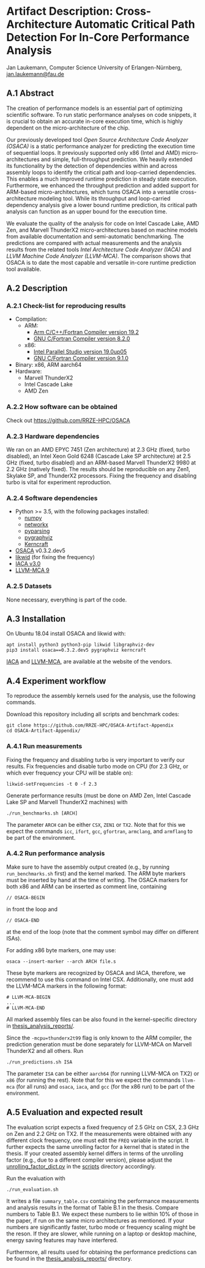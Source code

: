 # Artifact Description: Cross-Architecture Automatic Critical Path Detection For In-Core Performance Analysis
Jan Laukemann, Computer Science University of Erlangen-Nürnberg, jan.laukemann@fau.de

## A.1 Abstract
The creation of performance models is an essential part of optimizing scientific software.
To run static performance analyses on code snippets, it is crucial to obtain an accurate in-core execution time, which is highly dependent on the micro-architecture of the chip.

Our previously developed tool *Open Source Architecture Code Analyzer (OSACA)* is a static performance analyzer for predicting the execution time of sequential loops.
It previously supported only x86 (Intel and AMD) micro-architectures and simple, full-throughput prediction.
We heavily extended its functionality by the detection of dependencies within and across assembly loops to identify the critical path and loop-carried dependencies.
This enables a much improved runtime prediction in steady state execution.
Furthermore, we enhanced the throughput prediction and added support for ARM-based micro-architectures, which turns OSACA into a versatile cross-architecture modeling tool.
While its throughput and loop-carried dependency analysis give a lower bound runtime prediction, its critical path analysis can function as an upper bound for the execution time.

We evaluate the quality of the analysis for code on Intel Cascade Lake, AMD Zen, and Marvell ThunderX2 micro-architectures based on machine models from available documentation and semi-automatic benchmarking.
The predictions are compared with actual measurements and the analysis results from the related tools *Intel Architecture Code Analyzer&nbsp;(IACA)* and *LLVM Machine Code Analyzer&nbsp;(LLVM-MCA)*.
The comparison shows that OSACA is to date the most capable and versatile in-core runtime prediction tool available.

## A.2 Description

### A.2.1 Check-list for reproducing results
- Compilation: 
  - ARM:
    - [Arm C/C++/Fortran Compiler version&nbsp;19.2](https://developer.arm.com/tools-and-software/server-and-hpc/compile/arm-compiler-for-linux)
    - [GNU C/Fortran Compiler version&nbsp;8.2.0](https://gcc.gnu.org/gcc-8/)
  - x86:
    - [Intel Parallel Studio version 19.0up05](https://software.intel.com/en-us/compilers)
    - [GNU C/Fortran Compiler version&nbsp;9.1.0](https://gcc.gnu.org/gcc-9/)
- Binary: x86,  ARM aarch64
- Hardware:
  - Marvell ThunderX2
  - Intel Cascade Lake
  - AMD Zen

### A.2.2 How software can be obtained
Check out https://github.com/RRZE-HPC/OSACA

### A.2.3 Hardware dependencies
We ran on an AMD EPYC 7451 (Zen architecture) at 2.3 GHz (fixed, turbo disabled), an Intel Xeon Gold 6248 (Cascade Lake SP architecture) at 2.5 GHz (fixed, turbo disabled) and an ARM-based Marvell ThunderX2 9980 at 2.2 GHz (natively fixed). The results should be reproducible on any Zen1, Skylake SP, and ThunderX2 processors. Fixing the frequency and disabling turbo is vital for experiment reproduction.

### A.2.4 Software dependencies
- Python >= 3.5, with the following packages installed:
  - [numpy](https://numpy.org/)
  - [networkx](https://networkx.github.io/)
  - [pyparsing](https://github.com/pyparsing/pyparsing)
  - [pygraphviz](https://pygraphviz.github.io/)
  - [Kerncraft](https://github.com/RRZE-HPC/kerncraft)
- [OSACA](https://github.com/RRZE-HPC/OSACA) v0.3.2.dev5
- [likwid](https://github.com/RRZE-HPC/likwid/) (for fixing the frequency)
- [IACA v3.0](https://software.intel.com/en-us/articles/intel-architecture-code-analyzer)
- [LLVM-MCA 9](https://llvm.org/docs/CommandGuide/llvm-mca.html)

### A.2.5 Datasets
None necessary, everything is part of the code.

## A.3 Installation
On Ubuntu 18.04 install OSACA and likwid with:
```
apt install python3 python3-pip likwid libgraphviz-dev
pip3 install osaca==0.3.2.dev5 pygraphviz kerncraft
```

[IACA](https://software.intel.com/en-us/articles/intel-architecture-code-analyzer) and [LLVM-MCA](http://releases.llvm.org/), are available at the website of the vendors.

## A.4 Experiment workflow
To reproduce the assembly kernels used for the analysis, use the following commands.

Download this repository including all scripts and benchmark codes:
```
git clone https://github.com/RRZE-HPC/OSACA-Artifact-Appendix
cd OSACA-Artifact-Appendix/
```

### A.4.1 Run measurements
Fixing the frequency and disabling turbo is very important to verify our results.
Fix frequencies and disable turbo mode on CPU (for 2.3 GHz, or which ever frequency your CPU will be stable on):
```
likwid-setFrequencies -t 0 -f 2.3
```
Generate performance results (must be done on AMD Zen, Intel Cascade Lake SP and Marvell ThunderX2 machines) with
```
./run_benchmarks.sh [ARCH]
```
The parameter `ARCH` can be either `CSX`, `ZEN1` or `TX2`.
Note that for this we expect the commands `icc`, `ifort`, `gcc`, `gfortran`, `armclang`, and `armflang` to be part of the environment.

### A.4.2 Run performance analysis
Make sure to have the assembly output created (e.g., by running `run_benchmarks.sh` first) and the kernel marked.
The ARM byte markers must be inserted by hand at the time of writing.
The OSACA markers for both x86 and ARM can be inserted as comment line, containing
```
// OSACA-BEGIN
```
in front the loop and 
```
// OSACA-END
```
at the end of the loop (note that the comment symbol may differ on different ISAs).

For adding x86 byte markers, one may use:
```
osaca --insert-marker --arch ARCH file.s
```
These byte markers are recognized by OSACA and IACA, therefore, we recommend to use this command on Intel CSX.
Additionally, one must add the LLVM-MCA markers in the following format:
```
# LLVM-MCA-BEGIN
...
# LLVM-MCA-END
```
All marked assembly files can be also found in the kernel-specific directory in [thesis_analysis_reports/](./thesis_analysis_reports).

Since the `-mcpu=thunderx2t99` flag is only known to the ARM compiler,
the prediction generation must be done separately for LLVM-MCA on Marvell ThunderX2 and all others. Run 
```
./run_predictions.sh ISA
```
The parameter `ISA` can be either `aarch64` (for running LLVM-MCA on TX2) or `x86` (for running the rest).
Note that for this we expect the commands `llvm-mca`&nbsp;(for all runs) and `osaca`, `iaca`, and `gcc`&nbsp;(for the x86 run) to be part of the environment.


## A.5 Evaluation and expected result
The evaluation script expects a fixed frequency of 2.5 GHz on CSX, 2.3 GHz on Zen and 2.2 GHz on TX2.
If the measurements were obtained with any different clock frequency, one must edit the `FREQ` variable in the script.
It further expects the same unrolling factor for a kernel that is stated in the thesis.
If your created assembly kernel differs in terms of the unrolling factor (e.g., due to a different compiler version), please adjust the [unrolling_factor_dict.py](./scripts/unrolling_factor_dict.py) in the [scripts](./scripts) directory accordingly.

Run the evaluation with
```
./run_evaluation.sh
```
It writes a file `summary_table.csv` containing the performance measurements and analysis results in the format of Table B.1 in the thesis.
Compare numbers to Table B.1.
We expect these numbers to lie within 10% of those in the paper, if run on the same micro architectures as mentioned. If your numbers are significantly faster, turbo mode or frequency scaling might be the reson. If they are slower, while running on a laptop or desktop machine, energy saving features may have interfered.

Furthermore, all results used for obtaining the performance predictions can be found in the [thesis_analysis_reports/](./thesis_analysis_reports) directory.
